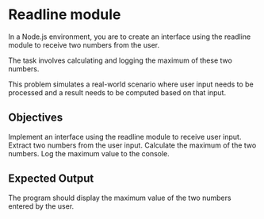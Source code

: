 # Readline module

In a Node.js environment, you are to create an interface using the readline module to receive two numbers from the user.

The task involves calculating and logging the maximum of these two numbers.

This problem simulates a real-world scenario where user input needs to be processed and a result needs to be computed based on that input.




## Objectives

Implement an interface using the readline module to receive user input.
Extract two numbers from the user input.
Calculate the maximum of the two numbers.
Log the maximum value to the console.



## Expected Output

The program should display the maximum value of the two numbers entered by the user.